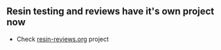 ## Resin testing and reviews have it's own project now

- Check [resin-reviews.org](http://resin-reviews.org) project
